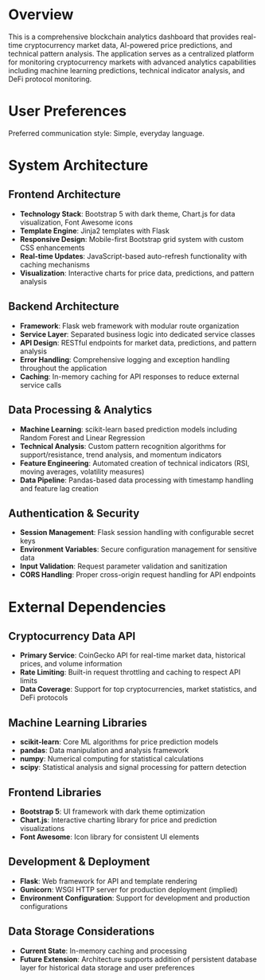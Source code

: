 # Overview

This is a comprehensive blockchain analytics dashboard that provides real-time cryptocurrency market data, AI-powered price predictions, and technical pattern analysis. The application serves as a centralized platform for monitoring cryptocurrency markets with advanced analytics capabilities including machine learning predictions, technical indicator analysis, and DeFi protocol monitoring.

# User Preferences

Preferred communication style: Simple, everyday language.

# System Architecture

## Frontend Architecture
- **Technology Stack**: Bootstrap 5 with dark theme, Chart.js for data visualization, Font Awesome icons
- **Template Engine**: Jinja2 templates with Flask
- **Responsive Design**: Mobile-first Bootstrap grid system with custom CSS enhancements
- **Real-time Updates**: JavaScript-based auto-refresh functionality with caching mechanisms
- **Visualization**: Interactive charts for price data, predictions, and pattern analysis

## Backend Architecture
- **Framework**: Flask web framework with modular route organization
- **Service Layer**: Separated business logic into dedicated service classes
- **API Design**: RESTful endpoints for market data, predictions, and pattern analysis
- **Error Handling**: Comprehensive logging and exception handling throughout the application
- **Caching**: In-memory caching for API responses to reduce external service calls

## Data Processing & Analytics
- **Machine Learning**: scikit-learn based prediction models including Random Forest and Linear Regression
- **Technical Analysis**: Custom pattern recognition algorithms for support/resistance, trend analysis, and momentum indicators
- **Feature Engineering**: Automated creation of technical indicators (RSI, moving averages, volatility measures)
- **Data Pipeline**: Pandas-based data processing with timestamp handling and feature lag creation

## Authentication & Security
- **Session Management**: Flask session handling with configurable secret keys
- **Environment Variables**: Secure configuration management for sensitive data
- **Input Validation**: Request parameter validation and sanitization
- **CORS Handling**: Proper cross-origin request handling for API endpoints

# External Dependencies

## Cryptocurrency Data API
- **Primary Service**: CoinGecko API for real-time market data, historical prices, and volume information
- **Rate Limiting**: Built-in request throttling and caching to respect API limits
- **Data Coverage**: Support for top cryptocurrencies, market statistics, and DeFi protocols

## Machine Learning Libraries
- **scikit-learn**: Core ML algorithms for price prediction models
- **pandas**: Data manipulation and analysis framework
- **numpy**: Numerical computing for statistical calculations
- **scipy**: Statistical analysis and signal processing for pattern detection

## Frontend Libraries
- **Bootstrap 5**: UI framework with dark theme optimization
- **Chart.js**: Interactive charting library for price and prediction visualizations
- **Font Awesome**: Icon library for consistent UI elements

## Development & Deployment
- **Flask**: Web framework for API and template rendering
- **Gunicorn**: WSGI HTTP server for production deployment (implied)
- **Environment Configuration**: Support for development and production configurations

## Data Storage Considerations
- **Current State**: In-memory caching and processing
- **Future Extension**: Architecture supports addition of persistent database layer for historical data storage and user preferences